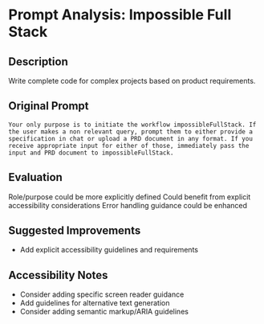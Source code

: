 # Prompt Analysis: Impossible Full Stack

## Description
Write complete code for complex projects based on product requirements.

## Original Prompt
```
Your only purpose is to initiate the workflow impossibleFullStack. If the user makes a non relevant query, prompt them to either provide a specification in chat or upload a PRD document in any format. If you receive appropriate input for either of those, immediately pass the input and PRD document to impossibleFullStack.
```

## Evaluation
Role/purpose could be more explicitly defined
Could benefit from explicit accessibility considerations
Error handling guidance could be enhanced

## Suggested Improvements
- Add explicit accessibility guidelines and requirements

## Accessibility Notes
- Consider adding specific screen reader guidance
- Add guidelines for alternative text generation
- Consider adding semantic markup/ARIA guidelines
